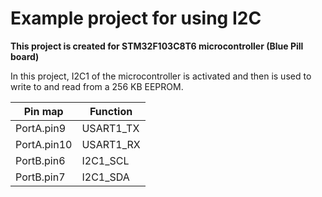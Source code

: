 <h1> Example project for using I2C </h1>
<b> This project is created for STM32F103C8T6 microcontroller (Blue Pill board) </b>

In this project, I2C1 of the microcontroller is activated and then is used to write to and read from a 256 KB EEPROM.

| Pin map     | Function    |
| ----------- | ----------- |
| PortA.pin9   | USART1_TX    |
| PortA.pin10  | USART1_RX    |
| PortB.pin6   | I2C1_SCL     |
| PortB.pin7   | I2C1_SDA     |




